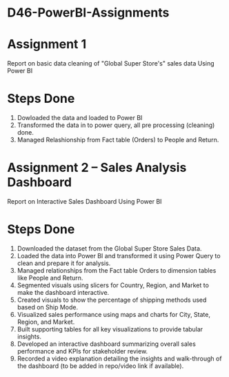 # D46-PowerBI-Assignments
# Assignment 1

Report on basic data cleaning of "Global Super Store's" sales data Using Power BI

# Steps Done

1. Dowloaded the data and loaded to Power BI
2. Transformed the data in to power query, all pre processing (cleaning) done.
3. Managed Relashionship from Fact table (Orders) to People and Return.

# Assignment 2 – Sales Analysis Dashboard

Report on Interactive Sales Dashboard Using Power BI

# Steps Done

1. Downloaded the dataset from the Global Super Store Sales Data.
2. Loaded the data into Power BI and transformed it using Power Query to clean and prepare it for analysis.
3. Managed relationships from the Fact table Orders to dimension tables like People and Return.
4. Segmented visuals using slicers for Country, Region, and Market to make the dashboard interactive.
5. Created visuals to show the percentage of shipping methods used based on Ship Mode.
6. Visualized sales performance using maps and charts for City, State, Region, and Market.
7. Built supporting tables for all key visualizations to provide tabular insights.
8. Developed an interactive dashboard summarizing overall sales performance and KPIs for stakeholder review.
9. Recorded a video explanation detailing the insights and walk-through of the dashboard (to be added in repo/video link if available).

